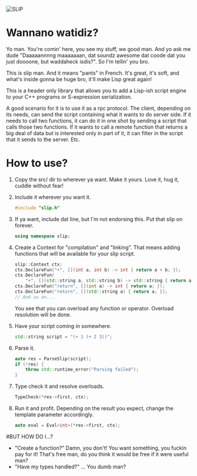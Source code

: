 ![SLIP](https://raw.githubusercontent.com/Vermeille/slip/master/slip.jpg)

# Wannano watidiz?

Yo man. You're comin' here, you see my stuff, we good man. And yo ask me dude
"Daaaaannnng maaaaaaan, dat soundz awesome dat coode dat you just doooone, but
waddaheck isdis?". So I'm tellin' you bro.

This is slip man. And it means "pants" in French. It's great, it's soft, and
what's inside gonna be huge bro, it'll make Lisp great again!

This is a header only library that allows you to add a Lisp-ish script engine
to your C++ programs or S-expression serialization.

A good scenario for it is to use it as a rpc protocol. The client, depending on
its needs, can send the script containing what it wants to do server side. If
it needs to call two functions, it can do it in one shot by sending a script
that calls those two functions. If it wants to call a remote function that
returns a big deal of data but is interested only in part of it, it can filter
in the script that it sends to the server. Etc.


# How to use?

1. Copy the src/ dir to wherever ya want. Make it yours. Love it, hug it,
   cuddle without fear!

2. Include it wherever you want it.

    ```c++
    #include "slip.h"
    ```

3. If ya want, include dat line, but I'm not endorsing this. Put that slip
   on forever.

    ```c++
    using namespace slip;
    ```

4. Create a Context for "compilation" and "linking". That means adding
   functions that will be available for your slip script.

    ```c++
    slip::Context ctx;
    ctx.DeclareFun("+", [](int a, int b) -> int { return a + b; });
    ctx.DeclareFun(
        "+", [](std::string a, std::string b) -> std::string { return a + b; });
    ctx.DeclareFun("return", [](int a) -> int { return a; });
    ctx.DeclareFun("return", [](std::string a) { return a; });
    // And so on...
    ```

    You see that you can overload any function or operator. Overload resolution
    will be done.

5. Have your script coming in somewhere.

    ```c++
    std::string script = "(+ 1 (+ 2 3))";
    ```

6. Parse it.

    ```c++
    auto res = ParseSlip(script);
    if (!res) {
        throw std::runtime_error("Parsing failed");
    }
    ```

7. Type check it and resolve overloads.

    ```c++
    TypeCheck(*res->first, ctx);
    ```

8. Run it and profit. Depending on the result you expect, change the
   template parameter accordingly.

    ```c++
    auto eval = Eval<int>(*res->first, ctx);
    ```


#BUT HOW DO I...?

* "Create a function?" Damn, you don't! You want something, you fuckin pay for
  it! That's free man, do you think it would be free if it were useful man?
* "Have my types handled?" ... You dumb man?

